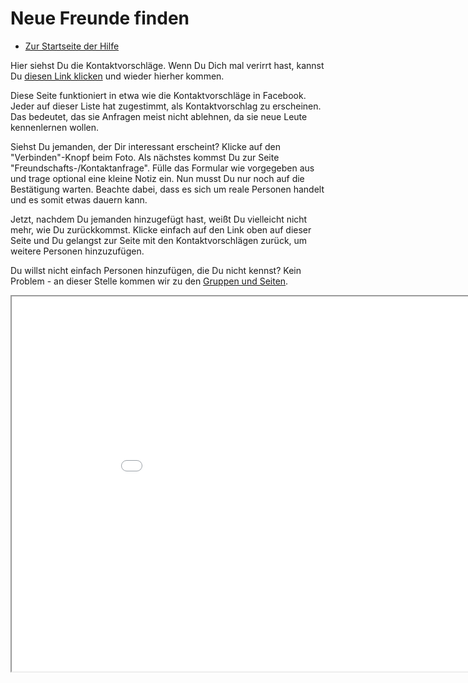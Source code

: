 Neue Freunde finden
==============

* [Zur Startseite der Hilfe](help)

Hier siehst Du die Kontaktvorschläge. Wenn Du Dich mal verirrt hast, kannst Du <a href="help/Quick-Start-makenewfriends">diesen Link klicken</a> und wieder hierher kommen. 

Diese Seite funktioniert in etwa wie die Kontaktvorschläge in Facebook. Jeder auf dieser Liste hat zugestimmt, als Kontaktvorschlag zu erscheinen. Das bedeutet, das sie Anfragen meist nicht ablehnen, da sie neue Leute kennenlernen wollen. 

Siehst Du jemanden, der Dir interessant erscheint? Klicke auf den "Verbinden"-Knopf beim Foto. Als nächstes kommst Du zur Seite "Freundschafts-/Kontaktanfrage". Fülle das Formular wie vorgegeben aus und trage optional eine kleine Notiz ein. Nun musst Du nur noch auf die Bestätigung warten. Beachte dabei, dass es sich um reale Personen handelt und es somit etwas dauern kann. 

Jetzt, nachdem Du jemanden hinzugefügt hast, weißt Du vielleicht nicht mehr, wie Du zurückkommst. Klicke einfach auf den Link oben auf dieser Seite und Du gelangst zur Seite mit den Kontaktvorschlägen zurück, um weitere Personen hinzuzufügen.

Du willst nicht einfach Personen hinzufügen, die Du nicht kennst? Kein Problem - an dieser Stelle kommen wir zu den <a href="help/Quick-Start-groupsandpages">Gruppen und Seiten</a>.

<iframe src="suggest" width="950" height="600"></iframe>


